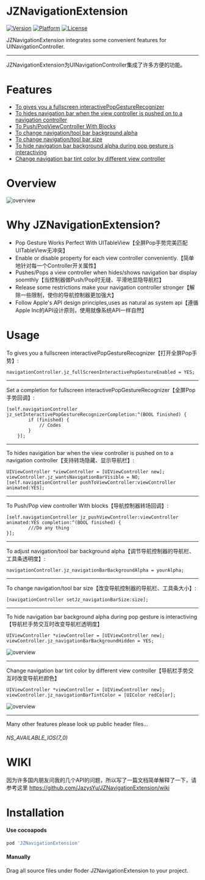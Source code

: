 # JZNavigationExtension

[![Version](https://img.shields.io/badge/pod-v1.4.8-5193DB.svg)](https://cocoapods.org/pods/JZNavigationExtension)
[![Platform](https://img.shields.io/badge/platform-iOS7+-lightgrey.svg)]()
[![License](https://img.shields.io/badge/license-MIT-2F2F2F.svg)](https://github.com/JazysYu/JZNavigationExtension/blob/master/LICENSE)

JZNavigationExtension integrates some convenient features for UINavigationController.
___
JZNavigationExtension为UINavigationController集成了许多方便的功能。

# Features
* [To gives you a fullscreen interactivePopGestureRecognizer](#FPG)
* [To hides navigation bar when the view controller is pushed on to a navigation controller](#HNBP)
* [To Push/PopViewController With Blocks](#PWB)
* [To change navigation/tool bar background alpha](#NBTA)
* [To change navigation/tool bar size](#NBTS)
* [To hide navigation bar background alpha during pop gesture is interactiving](#NBD)
* [Change navigation bar tint color by different view controller](#CCVC)

# Overview

![overview](https://raw.githubusercontent.com/JazysYu/JZNavigationExtension/master/Snapshots/JZNavigationExtensionDemo.gif)

#	Why JZNavigationExtension?
* Pop Gesture Works Perfect With UITableView【全屏Pop手势完美匹配UITableView无冲突】
* Enable or disable property for each view controller conveniently.【简单地针对每一个Controller开关属性】
* Pushes/Pops a view controller when hides/shows navigation bar display soomthly【当控制器做Push/Pop时无缝、平滑地显隐导航栏】
* Release some restrictions make your navigation controller stronger【解除一些限制，使你的导航控制器更加强大】
* Follow Apple's API design principles,uses as natural
 as system api【遵循Apple Inc的API设计原则，使用就像系统API一样自然】

# Usage

<a id="FPG"></a>To gives you a fullscreen interactivePopGestureRecognizer【打开全屏Pop手势】:

``` objc
navigationController.jz_fullScreenInteractivePopGestureEnabled = YES;
```
___

<a id="FPG"></a>Set a completion for fullscreen interactivePopGestureRecognizer【全屏Pop手势回调】:

``` objc
[self.navigationController jz_setInteractivePopGestureRecognizerCompletion:^(BOOL finished) {
        if (finished) {
            // Codes
        }
    }];
```
___

<a id="HNBP"></a>To hides navigation bar when the view controller is pushed on to a navigation controller【支持转场隐藏、显示导航栏】:
``` objc
UIViewController *viewController = [UIViewController new];
viewController.jz_wantsNavigationBarVisible = NO;
[self.navigationController pushToViewController:viewController animated:YES];
```
___

<a id="PWB"></a>To Push/Pop view controller With blocks【导航控制器转场回调】:
``` objc
[self.navigationController jz_pushViewController:viewController animated:YES completion:^(BOOL finished) {
		///Do any thing
}];
```
___

<a id="NBTA"></a>To adjust navigation/tool bar background alpha【调节导航控制器的导航栏、工具条透明度】:

``` objc
navigationController.jz_navigationBarBackgroundAlpha = yourAlpha;
```
___

<a id="NBTS"></a>To change navigation/tool bar size【改变导航控制器的导航栏、工具条大小】:

``` objc
[navigationController setJz_navigationBarSize:size];
```

___

<a id="NBD"></a>To hide navigation bar background alpha during pop gesture is interactiving【导航栏手势交互时改变导航栏透明度】

``` objc
UIViewController *viewController = [UIViewController new];
viewController.jz_navigationBarBackgroundHidden = YES;
```

![overview](https://raw.githubusercontent.com/JazysYu/JZNavigationExtension/master/Snapshots/JZNavigationExtensionDemo2.gif)
___

<a id="CCVC"></a>Change navigation bar tint color by different view controller【导航栏手势交互时改变导航栏颜色】

``` objc
UIViewController *viewController = [UIViewController new];
viewController.jz_navigationBarTintColor = [UIColor redColor];
```

![overview](https://raw.githubusercontent.com/JazysYu/JZNavigationExtension/master/Snapshots/JZNavigationExtensionDemo3.gif)
___

Many other features please look up public header files...

###### NS_AVAILABLE_IOS(7_0) 

# WIKI
因为许多国内朋友问我的几个API的问题，所以写了一篇文档简单解释了一下，请参考这里 <https://github.com/JazysYu/JZNavigationExtension/wiki>

# Installation
#### Use cocoapods

``` ruby
pod 'JZNavigationExtension'
```

#### Manually
Drag all source files under floder JZNavigationExtension to your project.